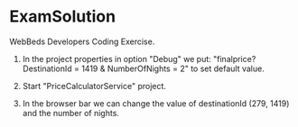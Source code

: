 # ExamSolution

WebBeds Developers Coding Exercise.

1. In the project properties in option "Debug" we put: "finalprice? DestinationId = 1419 & NumberOfNights = 2" to set default value.

2. Start "PriceCalculatorService" project.

3. In the browser bar we can change the value of destinationId (279, 1419) and the number of nights.

